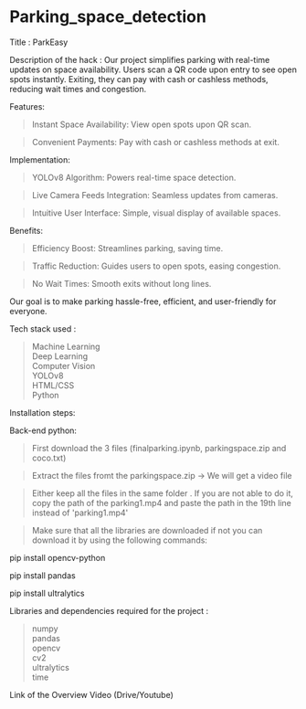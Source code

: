 # Parking_space_detection

Title : ParkEasy


Description of the hack : 
Our project simplifies parking with real-time updates on space availability. Users scan a QR code upon entry to see open spots instantly. Exiting, they can pay with cash or cashless methods, reducing wait times and congestion.

Features:

>Instant Space Availability: View open spots upon QR scan.

>Convenient Payments: Pay with cash or cashless methods at exit.

Implementation:

>YOLOv8 Algorithm: Powers real-time space detection.

>Live Camera Feeds Integration: Seamless updates from cameras.

>Intuitive User Interface: Simple, visual display of available spaces.

Benefits:

>Efficiency Boost: Streamlines parking, saving time.

>Traffic Reduction: Guides users to open spots, easing congestion.

>No Wait Times: Smooth exits without long lines.

Our goal is to make parking hassle-free, efficient, and user-friendly for everyone.



Tech stack used : 
>Machine Learning     
>Deep Learning     
>Computer Vision    
>YOLOv8    
 >HTML/CSS     
>Python


Installation steps: 

Back-end python:

>First download the 3 files (finalparking.ipynb, parkingspace.zip and coco.txt)

>Extract the files fromt the parkingspace.zip -> We will get a video file

>Either keep all the files in the same folder . If you are not able to do it, copy the path of the parking1.mp4 and paste the path in the 19th line instead of 'parking1.mp4'

>Make sure that all the libraries are downloaded if not you can download it by using the following commands:

 pip install opencv-python

 pip install pandas

 pip install ultralytics


Libraries and dependencies required for the project :
>numpy     
>pandas     
>opencv  
>cv2  
>ultralytics  
>time

 
Link of the Overview Video (Drive/Youtube) 
